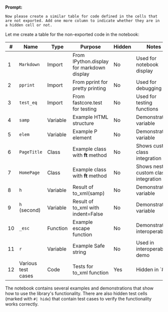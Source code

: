 **Prompt:**
```
Now please create a similar table for code defined in the cells that are not exported. Add one more column to indicate whether they are in a hidden cell or not.
```

Let me create a table for the non-exported code in the notebook:

| # | Name | Type | Purpose | Hidden | Notes |
|---|------|------|---------|--------|-------|
| 1 | `Markdown` | Import | From IPython.display for markdown display | No | Used for notebook display |
| 2 | `pprint` | Import | From pprint for pretty printing | No | Used for debugging |
| 3 | `test_eq` | Import | From fastcore.test for testing | No | Used for testing functions |
| 4 | `samp` | Variable | Example HTML structure | No | Demonstration variable |
| 5 | `elem` | Variable | Example P element | No | Demonstration variable |
| 6 | `PageTitle` | Class | Example class with __ft__ method | No | Shows custom class integration |
| 7 | `HomePage` | Class | Example class with __ft__ method | No | Shows nested custom class integration |
| 8 | `h` | Variable | Result of to_xml(samp) | No | Demonstration variable |
| 9 | `h` (second) | Variable | Result of to_xml with indent=False | No | Demonstration variable |
| 10 | `_esc` | Function | Example escape function | No | Demonstrates interoperability |
| 11 | `r` | Variable | Example Safe string | No | Used in interoperability demo |
| 12 | Various test cases | Code | Tests for to_xml function | Yes | Hidden in `#| hide` cells |

The notebook contains several examples and demonstrations that show how to use the library's functionality. There are also hidden test cells (marked with `#| hide`) that contain test cases to verify the functionality works correctly.
